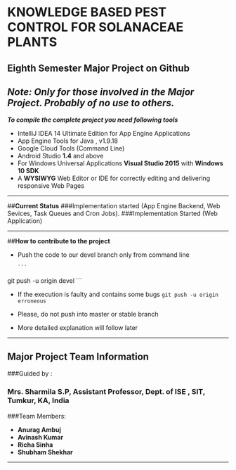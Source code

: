 # **KNOWLEDGE BASED PEST CONTROL FOR SOLANACEAE PLANTS**
## Eighth Semester Major Project on Github

## ***Note: Only for those involved in the Major Project. Probably of no use to others.***

***To compile the complete project you need following tools***

+ IntelliJ IDEA 14 Ultimate Edition for App Engine Applications
+ App Engine Tools for Java , v1.9.18
+ Google Cloud Tools (Command Line)
+ Android Studio **1.4** and above
+ For Windows Universal Applications **Visual Studio 2015** with **Windows 10 SDK**
+ A **WYSIWYG** Web Editor or IDE for correctly editing and delivering responsive Web Pages

***

##**Current Status**
###Implementation started (App Engine Backend, Web Sevices, Task Queues and Cron Jobs).
###Implementation Started (Web Application)

***
##**How to contribute to the project**

+ Push the code to our devel branch only from command line
      
      ```
git push -u origin devel
      ```
+ If the execution is faulty and contains some bugs
      ```
git push -u origin erroneous
      ```
      
+ Please, do not push into master or stable branch
+ More detailed explanation will follow later

***

## **Major Project Team Information**

###Guided by : 
### **Mrs. Sharmila S.P, Assistant Professor, Dept. of ISE , SIT, Tumkur, KA, India**

###Team Members:

+ **Anurag Ambuj**
+ **Avinash Kumar**
+ **Richa Sinha**
+ **Shubham Shekhar**

***
